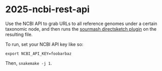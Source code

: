 # 2025-ncbi-rest-api

Use the NCBI API to grab URLs to all reference genomes under a certain
taxonomic node, and then runs the
[sourmash directsketch plugin](https://github.com/sourmash-bio/sourmash_plugin_directsketch)
on the resulting file.

To run, set your NCBI API key like so:

```
export NCBI_API_KEY=foobarbaz
```

Then, `snakemake -j 1`.

